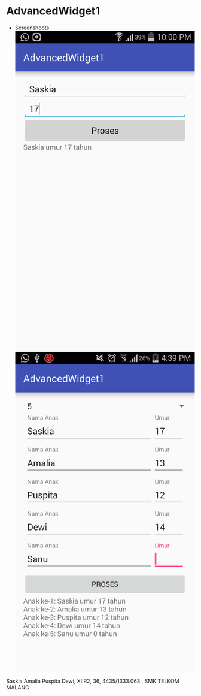 # AdvancedWidget1

* Screenshoots
![Screenshoot 1](https://github.com/saskiapuspita/AdvancedWidget1/blob/master/Screenshot_2016-09-20-22-00-54.png)
![Screenshoot 2](https://github.com/saskiapuspita/AdvancedWidget1/blob/master/Screenshot_2016-09-21-16-39-21.png)

Saskia Amalia Puspita Dewi, XIIR2, 36, 4435/1333.063 , SMK TELKOM MALANG
